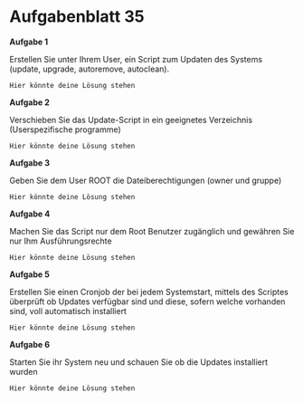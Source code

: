 # Aufgabenblatt 35

**Aufgabe 1**

Erstellen Sie unter Ihrem User, ein Script zum Updaten des Systems (update, upgrade, autoremove, autoclean).

`Hier könnte deine Lösung stehen`

**Aufgabe 2**

Verschieben Sie das Update-Script in ein geeignetes Verzeichnis (Userspezifische programme)

`Hier könnte deine Lösung stehen`

**Aufgabe 3**

Geben Sie dem User ROOT die Dateiberechtigungen (owner und gruppe)

`Hier könnte deine Lösung stehen`

**Aufgabe 4**

Machen Sie das Script nur dem Root Benutzer zugänglich und gewähren Sie nur Ihm Ausführungsrechte

`Hier könnte deine Lösung stehen`

**Aufgabe 5**

Erstellen Sie einen Cronjob der bei jedem Systemstart, mittels des Scriptes überprüft ob Updates verfügbar sind und diese, sofern welche vorhanden sind, voll automatisch installiert

`Hier könnte deine Lösung stehen`

**Aufgabe 6**

Starten Sie ihr System neu und schauen Sie ob die Updates installiert wurden

`Hier könnte deine Lösung stehen`